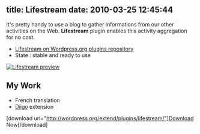 title: Lifestream
date: 2010-03-25 12:45:44
---

It's pretty handy to use a blog to gather informations from our other activities on the Web. **Lifestream** plugin enables this activity aggregation for no cost.

<!--more-->

*   [Lifestream on Wordpress.org plugins repository
](http://wordpress.org/extend/plugins/lifestream/)
*   State : stable and ready to use

[![Lifestream preview](https://oncletom.io/images/2010/03/lifestream-nq8.png "Lifestream preview")](https://oncletom.io/images/2010/03/lifestream-nq8.png)

## My Work

*   French translation
*   [Diigo](http://www.diigo.com/) extension

[download url="http://wordpress.org/extend/plugins/lifestream/"]Download Now[/download]